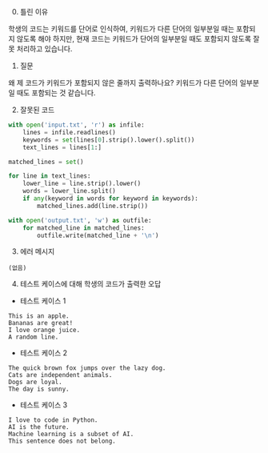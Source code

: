 0. 틀린 이유

학생의 코드는 키워드를 단어로 인식하여, 키워드가 다른 단어의 일부분일 때는 포함되지 않도록 해야 하지만, 현재 코드는 키워드가 단어의 일부분일 때도 포함되지 않도록 잘못 처리하고 있습니다.

1. 질문

왜 제 코드가 키워드가 포함되지 않은 줄까지 출력하나요? 키워드가 다른 단어의 일부분일 때도 포함되는 것 같습니다.

2. 잘못된 코드

```python
with open('input.txt', 'r') as infile:
    lines = infile.readlines()
    keywords = set(lines[0].strip().lower().split())
    text_lines = lines[1:]

matched_lines = set()

for line in text_lines:
    lower_line = line.strip().lower()
    words = lower_line.split()
    if any(keyword in words for keyword in keywords):
        matched_lines.add(line.strip())

with open('output.txt', 'w') as outfile:
    for matched_line in matched_lines:
        outfile.write(matched_line + '\n')
```

3. 에러 메시지

```
(없음)
```

4. 테스트 케이스에 대해 학생의 코드가 출력한 오답

- 테스트 케이스 1

```
This is an apple.
Bananas are great!
I love orange juice.
A random line.
```

- 테스트 케이스 2

```
The quick brown fox jumps over the lazy dog.
Cats are independent animals.
Dogs are loyal.
The day is sunny.
```

- 테스트 케이스 3

```
I love to code in Python.
AI is the future.
Machine learning is a subset of AI.
This sentence does not belong.
```